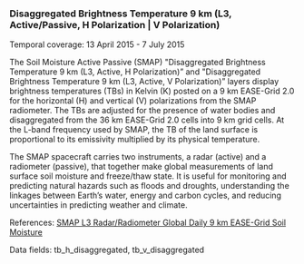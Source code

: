 ### Disaggregated Brightness Temperature 9 km (L3, Active/Passive, H Polarization | V Polarization)
Temporal coverage:  13 April 2015 - 7 July 2015

The Soil Moisture Active Passive (SMAP) "Disaggregated Brightness Temperature 9 km (L3, Active, H Polarization)” and "Disaggregated Brightness Temperature 9 km (L3, Active, V Polarization)” layers display brightness temperatures (TBs) in Kelvin (K) posted on a 9 km EASE-Grid 2.0 for the horizontal (H) and vertical (V) polarizations from the SMAP radiometer. The TBs are adjusted for the presence of water bodies and disaggregated from the 36 km EASE-Grid 2.0 cells into 9 km grid cells. At the L-band frequency used by SMAP, the TB of the land surface is proportional to its emissivity multiplied by its physical temperature.

The SMAP spacecraft carries two instruments, a radar (active) and a radiometer (passive), that together make global measurements of land surface soil moisture and freeze/thaw state. It is useful for monitoring and predicting natural hazards such as floods and droughts, understanding the linkages between Earth’s water, energy and carbon cycles, and reducing uncertainties in predicting weather and climate.

References: [SMAP L3 Radar/Radiometer Global Daily 9 km EASE-Grid Soil Moisture](http://nsidc.org/data/spl3smap/)

Data fields: tb_h_disaggregated, tb_v_disaggregated

